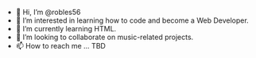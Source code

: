 - 👋 Hi, I’m @robles56
- 👀 I’m interested in learning how to code and become a Web Developer.
- 🌱 I’m currently learning HTML.
- 💞️ I’m looking to collaborate on music-related projects.
- 📫 How to reach me ... TBD

<!---
robles56/robles56 is a ✨ special ✨ repository because its `README.md` (this file) appears on your GitHub profile.
You can click the Preview link to take a look at your changes.
--->
